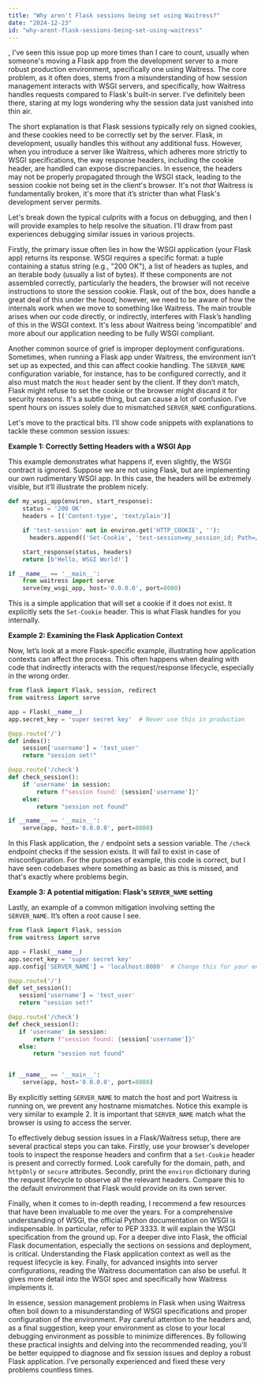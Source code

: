 ```yaml
---
title: "Why aren't Flask sessions being set using Waitress?"
date: "2024-12-23"
id: "why-arent-flask-sessions-being-set-using-waitress"
---
```


,  I've seen this issue pop up more times than I care to count, usually when someone's moving a Flask app from the development server to a more robust production environment, specifically one using Waitress. The core problem, as it often does, stems from a misunderstanding of how session management interacts with WSGI servers, and specifically, how Waitress handles requests compared to Flask's built-in server. I've definitely been there, staring at my logs wondering why the session data just vanished into thin air.

The short explanation is that Flask sessions typically rely on signed cookies, and these cookies need to be correctly set by the server. Flask, in development, usually handles this without any additional fuss. However, when you introduce a server like Waitress, which adheres more strictly to WSGI specifications, the way response headers, including the cookie header, are handled can expose discrepancies. In essence, the headers may not be properly propagated through the WSGI stack, leading to the session cookie not being set in the client's browser. It's not *that* Waitress is fundamentally broken, it's more that it’s stricter than what Flask's development server permits.

Let's break down the typical culprits with a focus on debugging, and then I will provide examples to help resolve the situation. I’ll draw from past experiences debugging similar issues in various projects.

Firstly, the primary issue often lies in how the WSGI application (your Flask app) returns its response. WSGI requires a specific format: a tuple containing a status string (e.g., "200 OK"), a list of headers as tuples, and an iterable body (usually a list of bytes). If these components are not assembled correctly, particularly the headers, the browser will not receive instructions to store the session cookie. Flask, out of the box, does handle a great deal of this under the hood; however, we need to be aware of how the internals work when we move to something like Waitress. The main trouble arises when our code directly, or indirectly, interferes with Flask’s handling of this in the WSGI context. It's less about Waitress being 'incompatible' and more about our application needing to be fully WSGI compliant.

Another common source of grief is improper deployment configurations. Sometimes, when running a Flask app under Waitress, the environment isn't set up as expected, and this can affect cookie handling. The `SERVER_NAME` configuration variable, for instance, has to be configured correctly, and it also must match the `Host` header sent by the client. If they don’t match, Flask might refuse to set the cookie or the browser might discard it for security reasons. It's a subtle thing, but can cause a lot of confusion. I’ve spent hours on issues solely due to mismatched `SERVER_NAME` configurations.

Let's move to the practical bits. I’ll show code snippets with explanations to tackle these common session issues:

**Example 1: Correctly Setting Headers with a WSGI App**

This example demonstrates what happens if, even slightly, the WSGI contract is ignored. Suppose we are not using Flask, but are implementing our own rudimentary WSGI app. In this case, the headers will be extremely visible, but it’ll illustrate the problem nicely.

```python
def my_wsgi_app(environ, start_response):
    status = '200 OK'
    headers = [('Content-type', 'text/plain')]

    if 'test-session' not in environ.get('HTTP_COOKIE', ''):
      headers.append(('Set-Cookie', 'test-session=my_session_id; Path=/'))

    start_response(status, headers)
    return [b'Hello, WSGI World!']

if __name__ == '__main__':
    from waitress import serve
    serve(my_wsgi_app, host='0.0.0.0', port=8080)
```

This is a simple application that will set a cookie if it does not exist. It explicitly sets the `Set-Cookie` header. This is what Flask handles for you internally.

**Example 2: Examining the Flask Application Context**

Now, let’s look at a more Flask-specific example, illustrating how application contexts can affect the process. This often happens when dealing with code that indirectly interacts with the request/response lifecycle, especially in the wrong order.

```python
from flask import Flask, session, redirect
from waitress import serve

app = Flask(__name__)
app.secret_key = 'super secret key'  # Never use this in production

@app.route('/')
def index():
    session['username'] = 'test_user'
    return "session set!"

@app.route('/check')
def check_session():
    if 'username' in session:
        return f"session found: {session['username']}"
    else:
        return "session not found"

if __name__ == '__main__':
    serve(app, host='0.0.0.0', port=8080)
```

In this Flask application, the `/` endpoint sets a session variable. The `/check` endpoint checks if the session exists. It will fail to exist in case of misconfiguration. For the purposes of example, this code is correct, but I have seen codebases where something as basic as this is missed, and that's exactly where problems begin.

**Example 3: A potential mitigation: Flask's `SERVER_NAME` setting**

Lastly, an example of a common mitigation involving setting the `SERVER_NAME`. It’s often a root cause I see.

```python
from flask import Flask, session
from waitress import serve

app = Flask(__name__)
app.secret_key = 'super secret key'
app.config['SERVER_NAME'] = 'localhost:8080'  # Change this for your environment

@app.route('/')
def set_session():
   session['username'] = 'test_user'
   return "session set!"

@app.route('/check')
def check_session():
   if 'username' in session:
       return f"session found: {session['username']}"
   else:
       return "session not found"


if __name__ == '__main__':
    serve(app, host='0.0.0.0', port=8080)
```

By explicitly setting `SERVER_NAME` to match the host and port Waitress is running on, we prevent any hostname mismatches. Notice this example is very similar to example 2. It is important that `SERVER_NAME` match what the browser is using to access the server.

To effectively debug session issues in a Flask/Waitress setup, there are several practical steps you can take. Firstly, use your browser's developer tools to inspect the response headers and confirm that a `Set-Cookie` header is present and correctly formed. Look carefully for the domain, path, and `httpOnly` or `secure` attributes. Secondly, print the `environ` dictionary during the request lifecycle to observe all the relevant headers. Compare this to the default environment that Flask would provide on its own server.

Finally, when it comes to in-depth reading, I recommend a few resources that have been invaluable to me over the years. For a comprehensive understanding of WSGI, the official Python documentation on WSGI is indispensable. In particular, refer to PEP 3333. It will explain the WSGI specification from the ground up. For a deeper dive into Flask, the official Flask documentation, especially the sections on sessions and deployment, is critical. Understanding the Flask application context as well as the request lifecycle is key. Finally, for advanced insights into server configurations, reading the Waitress documentation can also be useful. It gives more detail into the WSGI spec and specifically how Waitress implements it.

In essence, session management problems in Flask when using Waitress often boil down to a misunderstanding of WSGI specifications and proper configuration of the environment. Pay careful attention to the headers and, as a final suggestion, keep your environment as close to your local debugging environment as possible to minimize differences. By following these practical insights and delving into the recommended reading, you'll be better equipped to diagnose and fix session issues and deploy a robust Flask application. I’ve personally experienced and fixed these very problems countless times.
